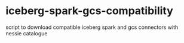 # iceberg-spark-gcs-compatibility
script to download compatible iceberg spark and gcs connectors with nessie catalogue
